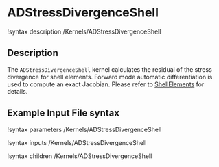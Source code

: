 # ADStressDivergenceShell

!syntax description /Kernels/ADStressDivergenceShell

## Description

The `ADStressDivergenceShell` kernel calculates the residual of the stress divergence for shell elements. Forward mode automatic differentiation is used to compute an exact Jacobian. Please refer to [ShellElements](/ShellElements.md) for details.

## Example Input File syntax

!syntax parameters /Kernels/ADStressDivergenceShell

!syntax inputs /Kernels/ADStressDivergenceShell

!syntax children /Kernels/ADStressDivergenceShell
